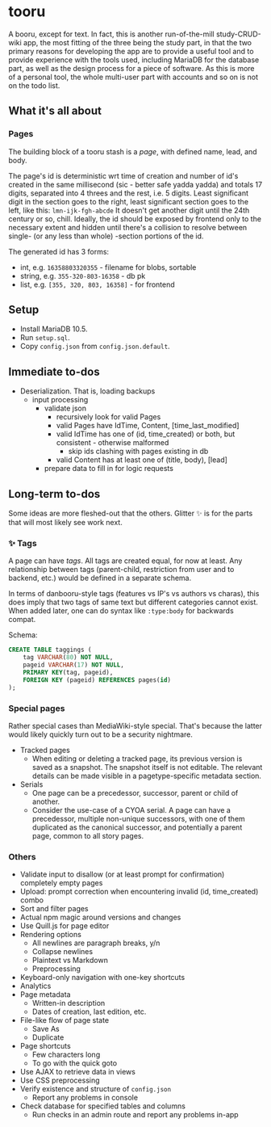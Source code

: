 # tooru
A booru, except for text. In fact, this is another run-of-the-mill study-CRUD-wiki app, the most fitting of the three being the study part, in that the two primary reasons for developing the app are to provide a useful tool and to provide experience with the tools used, including MariaDB for the database part, as well as the design process for a piece of software. As this is more of a personal tool, the whole multi-user part with accounts and so on is not on the todo list.

## What it's all about

### Pages
The building block of a tooru stash is a *page*, with defined name, lead, and body.

The page's id is deterministic wrt time of creation and number of id's created in the same millisecond (sic - better safe yadda yadda) and totals 17 digits, separated 
into 4 threes and the rest, i.e. 5 digits. Least significant digit in the section goes to the right, least significant section goes to the left, like this: `lmn-ijk-fgh-abcde`
It doesn't get another digit until the 24th century or so, chill.
Ideally, the id should be exposed by frontend only to the necessary extent and hidden until there's a collision to resolve between single- (or any less than whole) -section portions of the id.

The generated id has 3 forms:

- int, e.g. `16358803320355` - filename for blobs, sortable
- string, e.g. `355-320-803-16358` - db pk
- list, e.g. `[355, 320, 803, 16358]` - for frontend

## Setup
- Install MariaDB 10.5.
- Run `setup.sql`.
- Copy `config.json` from `config.json.default`.

## Immediate to-dos
- Deserialization. That is, loading backups
    - input processing
        - validate json
            - recursively look for valid Pages
            - valid Pages have IdTime, Content, \[time_last_modified\]
            - valid IdTime has one of (id, time_created) or both, but consistent - otherwise malformed
                - skip ids clashing with pages existing in db
            - valid Content has at least one of (title, body), \[lead\]
        - prepare data to fill in for logic requests

## Long-term to-dos
Some ideas are more fleshed-out that the others. Glitter ✨ is for the parts that will most likely see work next.

### ✨ Tags
A page can have *tags*. All tags are created equal, for now at least. Any relationship between tags (parent-child, restriction from user and to backend, etc.) would be defined in a separate schema.

In terms of danbooru-style tags (features vs IP's vs authors vs charas), this does imply that two tags of same text but different categories cannot exist. When added later, one can do syntax like `:type:body` for backwards compat.

Schema:
```sql
CREATE TABLE taggings (
    tag VARCHAR(80) NOT NULL,
    pageid VARCHAR(17) NOT NULL,
    PRIMARY KEY(tag, pageid),
    FOREIGN KEY (pageid) REFERENCES pages(id)
);
```

### Special pages
Rather special cases than MediaWiki-style special. That's because the latter would likely quickly turn out to be a security nightmare.

- Tracked pages
    - When editing or deleting a tracked page, its previous version is saved as a snapshot. The snapshot itself is not editable. The relevant details can be made visible in a pagetype-specific metadata section.
- Serials
    - One page can be a precedessor, successor, parent or child of another.
    - Consider the use-case of a CYOA serial. A page can have a precedessor, multiple non-unique successors, with one of them duplicated as the canonical successor, and potentially a parent page, common to all story pages.

### Others
- Validate input to disallow (or at least prompt for confirmation) completely empty pages
- Upload: prompt correction when encountering invalid (id, time_created) combo
- Sort and filter pages
- Actual npm magic around versions and changes
- Use Quill.js for page editor
- Rendering options
    - All newlines are paragraph breaks, y/n
    - Collapse newlines
    - Plaintext vs Markdown
    - Preprocessing
- Keyboard-only navigation with one-key shortcuts
- Analytics
- Page metadata
    - Written-in description
    - Dates of creation, last edition, etc.
- File-like flow of page state
    - Save As
    - Duplicate
- Page shortcuts
    - Few characters long
    - To go with the quick goto
- Use AJAX to retrieve data in views
- Use CSS preprocessing
- Verify existence and structure of `config.json`
    - Report any problems in console
- Check database for specified tables and columns 
    - Run checks in an admin route and report any problems in-app
